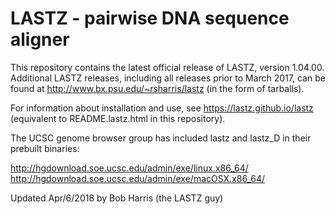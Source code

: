 # LASTZ - pairwise DNA sequence aligner

This repository contains the latest official release of LASTZ, version 1.04.00.
Additional LASTZ releases, including all releases prior to March 2017, can be
found at http://www.bx.psu.edu/~rsharris/lastz (in the form of tarballs).

For information about installation and use, see https://lastz.github.io/lastz
(equivalent to README.lastz.html in this repository).

The UCSC genome browser group has included lastz and lastz_D in their prebuilt
binaries:

<http://hgdownload.soe.ucsc.edu/admin/exe/linux.x86_64/>
<http://hgdownload.soe.ucsc.edu/admin/exe/macOSX.x86_64/>

Updated Apr/6/2018 by Bob Harris (the LASTZ guy)
